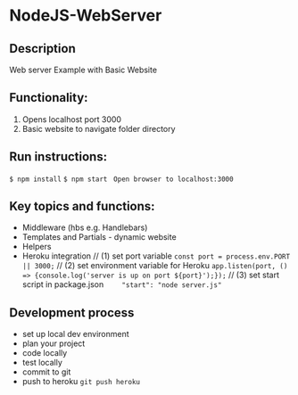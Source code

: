 # NodeJS-WebServer

## Description ##

Web server Example with Basic Website

## Functionality: ##

 1. Opens localhost port 3000
 2. Basic website to navigate folder directory

## Run instructions: ##

` $ npm install `
` $ npm start `
` Open browser to localhost:3000`

## Key topics and functions: ##

* Middleware (hbs e.g. Handlebars)
* Templates and Partials - dynamic website
* Helpers
* Heroku integration
 // (1) set port variable
 `const port = process.env.PORT || 3000;`
 // (2) set environment variable for Heroku
`app.listen(port, () => {console.log('server is up on port ${port}');});`
// (3) set start script in package.json
`    "start": "node server.js"`

## Development process ##
- set up local dev environment
- plan your project
- code locally
- test locally
- commit to git
- push to heroku `git push heroku`
 

